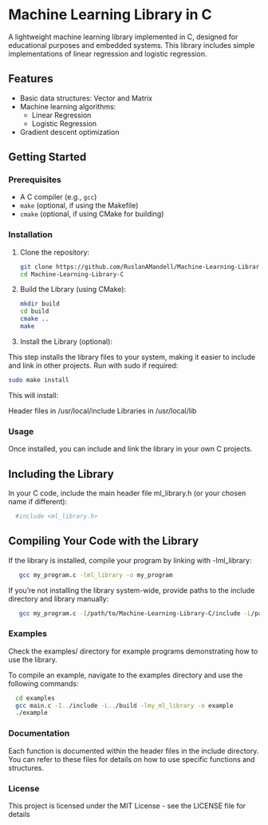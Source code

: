 # Machine Learning Library in C

A lightweight machine learning library implemented in C, designed for educational purposes and embedded systems. This library includes simple implementations of linear regression and logistic regression.

## Features

- Basic data structures: Vector and Matrix
- Machine learning algorithms:
  - Linear Regression
  - Logistic Regression
- Gradient descent optimization

## Getting Started

### Prerequisites

- A C compiler (e.g., `gcc`)
- `make` (optional, if using the Makefile)
- `cmake` (optional, if using CMake for building)

### Installation

1. Clone the repository:

   ```bash
   git clone https://github.com/RuslanAMandell/Machine-Learning-Library-C.git
   cd Machine-Learning-Library-C

2. Build the Library (using CMake):
   
   ```bash
   mkdir build
   cd build
   cmake ..
   make

 3. Install the Library (optional):
    
   This step installs the library files to your system, making it easier to include and link in other projects. Run with sudo if required:
    
   ```bash
   sudo make install
   ```
  This will install:

  Header files in /usr/local/include
  Libraries in /usr/local/lib

### Usage

Once installed, you can include and link the library in your own C projects.

## Including the Library

In your C code, include the main header file ml_library.h (or your chosen name if different):

 ```bash
   #include <ml_library.h>
   ```

## Compiling Your Code with the Library

If the library is installed, compile your program by linking with -lml_library:

```bash
   gcc my_program.c -lml_library -o my_program
```

If you’re not installing the library system-wide, provide paths to the include directory and library manually:

```bash
   gcc my_program.c -I/path/to/Machine-Learning-Library-C/include -L/path/to/Machine-Learning-Library-C/build -lml_library -o my_program
```

### Examples

Check the examples/ directory for example programs demonstrating how to use the library.

To compile an example, navigate to the examples directory and use the following commands:

```bash
  cd examples
  gcc main.c -I../include -L../build -lmy_ml_library -o example
  ./example
```

### Documentation

Each function is documented within the header files in the include directory. You can refer to these files for details on how to use specific functions and structures.

### License

This project is licensed under the MIT License - see the LICENSE file for details
